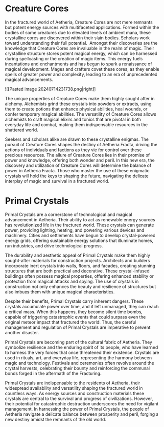 # Creature Cores

In the fractured world of Aetheria, Creature Cores are not mere remnants but potent energy sources with multifaceted applications. Formed within the bodies of some creatures due to elevated levels of ambient mana, these crystalline cores are discovered within their slain bodies. Scholars work toward understanding their full potential.  Amongst their discoveries are the knowledge that Creature Cores are invaluable in the realm of magic. Their crystalline structure stores potent magical energy, which can be harnessed during spellcasting or the creation of magic items. This energy fuels incantations and enchantments and has begun to spark a renaissance of magical development. Mages and crafters covet these cores, as they enable spells of greater power and complexity, leading to an era of unprecedented magical advancements.

![[Pasted image 20240714231738.png|right]]

The unique properties of Creature Cores make them highly sought after in alchemy. Alchemists grind these crystals into powders or extracts, using them to create potions that enhance physical abilities, heal wounds, or confer temporary magical abilities. The versatility of Creature Cores allows alchemists to craft magical elixirs and tonics that are pivotal in both everyday life and combat, making them indispensable resources in the shattered world.

Seekers and scholars alike are drawn to these crystalline enigmas. The pursuit of Creature Cores shapes the destiny of Aetheria Fracta, driving the actions of individuals and factions as they vie for control over these precious resources. The allure of Creature Cores lies in their promise of power and knowledge, offering both wonder and peril. In this new era, the discovery and utilization of Creature Cores will determine the balance of power in Aetheria Fracta. Those who master the use of these enigmatic crystals will hold the keys to shaping the future, navigating the delicate interplay of magic and survival in a fractured world.

# Primal Crystals

Primal Crystals are a cornerstone of technological and magical advancement in Aetheria. Their ability to act as renewable energy sources has revolutionized life in the fractured world. These crystals can generate power, providing lighting, heating, and powering various devices and machinery. Cities and settlements have begun to develop crystal-powered energy grids, offering sustainable energy solutions that illuminate homes, run industries, and drive technological progress.

The durability and aesthetic appeal of Primal Crystals make them highly sought-after materials for construction projects. Architects and builders incorporate inert crystals into walls, floors, and facades, creating stunning structures that are both practical and decorative. These crystal-infused buildings often possess magical properties, offering enhanced stability or protection from magical attacks and spying. The use of crystals in construction not only enhances the beauty and resilience of structures but also imbues them with unique magical characteristics.

Despite their benefits, Primal Crystals carry inherent dangers. These crystals accumulate power over time, and if left unmanaged, they can reach a critical mass. When this happens, they become silent time bombs, capable of triggering catastrophic events that could surpass even the original meteor impact that fractured the world. Thus, the careful management and regulation of Primal Crystals are imperative to prevent another disaster.

Primal Crystals are becoming part of the cultural fabric of Aetheria. They symbolize resilience and the enduring spirit of its people, who have learned to harness the very forces that once threatened their existence. Crystals are used in rituals, art, and everyday life, representing the harmony between magic and technology. Festivals and ceremonies often revolve around the crystal harvests, celebrating their bounty and reinforcing the communal bonds forged in the aftermath of the Fracturing.

Primal Crystals are indispensable to the residents of Aetheria, their widespread availability and versatility shaping the fractured world in countless ways. As energy sources and construction materials these crystals are central to the survival and progress of civilizations. However, their potential for catastrophic destruction underscores the need for vigilant management. In harnessing the power of Primal Crystals, the people of Aetheria navigate a delicate balance between prosperity and peril, forging a new destiny amidst the remnants of the old world.